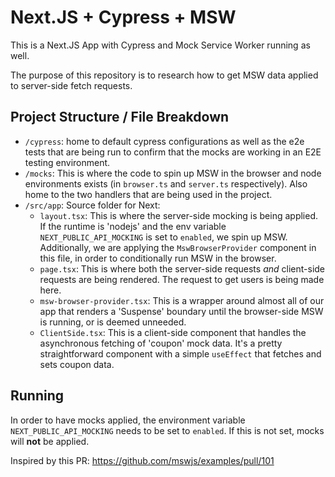 # Next.JS + Cypress + MSW

This is a Next.JS App with Cypress and Mock Service Worker running as well.

The purpose of this repository is to research how to get MSW data applied to server-side fetch requests.

## Project Structure / File Breakdown

- `/cypress`: home to default cypress configurations as well as the e2e tests that are being run to confirm that the mocks are working in an E2E testing environment.
- `/mocks`: This is where the code to spin up MSW in the browser and node environments exists (in `browser.ts` and `server.ts` respectively). Also home to the two handlers that are being used in the project.
- `/src/app`: Source folder for Next:
  - `layout.tsx`: This is where the server-side mocking is being applied. If the runtime is 'nodejs' and the env variable `NEXT_PUBLIC_API_MOCKING` is set to `enabled`, we spin up MSW. Additionally, we are applying the `MswBrowserProvider` component in this file, in order to conditionally run MSW in the browser.
  - `page.tsx`: This is where both the server-side requests _and_ client-side requests are being rendered. The request to get users is being made here.
  - `msw-browser-provider.tsx`: This is a wrapper around almost all of our app that renders a 'Suspense' boundary until the browser-side MSW is running, or is deemed unneeded.
  - `ClientSide.tsx`: This is a client-side component that handles the asynchronous fetching of 'coupon' mock data. It's a pretty straightforward component with a simple `useEffect` that fetches and sets coupon data.

## Running

In order to have mocks applied, the environment variable `NEXT_PUBLIC_API_MOCKING` needs to be set to `enabled`. If this is not set, mocks will **not** be applied.

Inspired by this PR: https://github.com/mswjs/examples/pull/101
